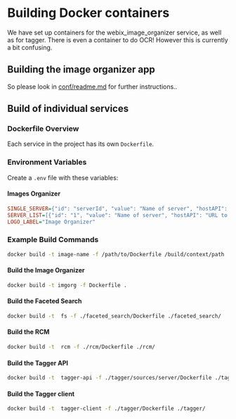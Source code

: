# Building Docker containers

We have set up containers for the webix_image_organizer service, as well as for tagger.  There is even a container
to do OCR!  However this is currently a bit confusing.

## Building the image organizer app

So please look in [conf/readme.md](./conf/readme.md) for further instructions..

## Build of individual services

### Dockerfile Overview

Each service in the project has its own `Dockerfile`.

### Environment Variables

Create a `.env` file with these variables:

#### Images Organizer

```ini
SINGLE_SERVER={"id": "serverId", "value": "Name of server", "hostAPI": "URL to server API"}
SERVER_LIST=[{"id": "1", "value": "Name of server", "hostAPI": "URL to server API"}, {"id": "2", "value": "Name of second server", "hostAPI": "URL to server API"}]
LOGO_LABEL="Image Organizer"
```

### Example Build Commands

```bash
docker build -t image-name -f /path/to/Dockerfile /build/context/path
```

#### Build the Image Organizer

```bash
docker build -t imgorg -f Dockerfile .
```

#### Build the Faceted Search

```bash
docker build -t  fs -f ./faceted_search/Dockerfile ./faceted_search/
```

#### Build the RCM

```bash
docker build -t  rcm -f ./rcm/Dockerfile ./rcm/
```

#### Build the Tagger API

```bash
docker build -t  tagger-api -f ./tagger/sources/server/Dockerfile ./tagger/
```

#### Build the Tagger client

```bash
docker build -t  tagger-client -f ./tagger/Dockerfile ./tagger/
```
